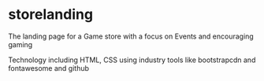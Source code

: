 # storelanding
The landing page for a Game store with a focus on Events and encouraging gaming

Technology including HTML, CSS using industry tools like bootstrapcdn and fontawesome and github

